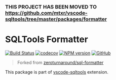 
### THIS PROJECT HAS BEEN MOVED TO https://github.com/mtxr/vscode-sqltools/tree/master/packages/formatter

# SQLTools Formatter

[![Build Status](https://github.com/mtxr/sqltools-formatter/workflows/Node%20CI/badge.svg)](https://github.com/mtxr/sqltools-formatter/actions)
[![codecov](https://img.shields.io/codecov/c/gh/mtxr/sqltools-formatter.svg)](https://codecov.io/gh/mtxr/sqltools-formatter)
[![NPM version](https://img.shields.io/npm/v/@sqltools/formatter.svg)](https://npmjs.com/package/@sqltools/formatter)
[![GitHub](https://img.shields.io/github/license/mtxr/sqltools-formatter)](https://github.com/mtxr/sqltools-formatter/blob/master/LICENSE)


> Forked from [zeroturnaround/sql-formatter](https://zeroturnaround.github.io/sql-formatter/)

This package is part of [vscode-sqltools](https://github.com/mtxr/vscode-sqltools) extension.
